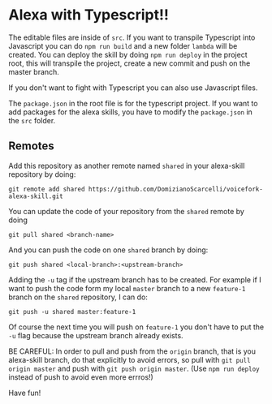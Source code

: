 # Alexa with Typescript!!

The editable files are inside of `src`. If you want to transpile Typescript into Javascript you can do `npm run build` and a new folder `lambda` will be created. You can deploy the skill by doing `npm run deploy` in the project root, this will transpile the project, create a new commit and push on the master branch.

If you don't want to fight with Typescript you can also use Javascript files.

The `package.json` in the root file is for the typescript project. If you want to add packages for the alexa skills, you have to modify the `package.json` in the `src` folder.

## Remotes

Add this repository as another remote named `shared` in your alexa-skill repository by doing:

```
git remote add shared https://github.com/DomizianoScarcelli/voicefork-alexa-skill.git
```

You can update the code of your repository from the `shared` remote by doing
```
git pull shared <branch-name>
```
And you can push the code on one `shared` branch by doing:

```
git push shared <local-branch>:<upstream-branch>
```

Adding the `-u` tag if the upstream branch has to be created.
For example if I want to push the code form my local `master` branch to a new `feature-1` branch on the `shared` repository, I can do:

```
git push -u shared master:feature-1
```
Of course the next time you will push on `feature-1` you don't have to put the `-u` flag because the upstream branch already exists.

BE CAREFUL: In order to pull and push from the `origin` branch, that is you alexa-skill branch, do that explicitly to avoid errors, so pull with `git pull origin master` and push with `git push origin master`. (Use `npm run deploy` instead of push to avoid even more errros!)

Have fun!
